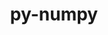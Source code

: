 ---
title: "py-numpy"
layout: cache
categories: [package, develop-2023-09-10]
meta: {"versions": ["1.24.3", "1.24.4", "1.25.2"], "compilers": ["apple-clang@=14.0.0", "gcc@=11.1.0", "gcc@=11.3.0", "gcc@=12.1.0", "gcc@=7.5.0", "oneapi@=2023.2.0"], "oss": ["ubuntu18.04", "ubuntu20.04", "ubuntu22.04", "ventura"], "platforms": ["darwin", "linux"], "targets": ["aarch64", "ppc64le", "x86_64", "x86_64_v3"], "stacks": ["data-vis-sdk", "e4s", "e4s-oneapi", "e4s-power", "ml-darwin-aarch64-mps", "ml-linux-x86_64-cpu", "ml-linux-x86_64-cuda", "ml-linux-x86_64-rocm", "radiuss", "root", "tutorial"], "num_specs": 25, "num_specs_by_stack": {"ml-darwin-aarch64-mps": 2, "root": 25, "radiuss": 2, "e4s-power": 5, "e4s-oneapi": 1, "e4s": 5, "data-vis-sdk": 1, "ml-linux-x86_64-cpu": 6, "ml-linux-x86_64-rocm": 6, "ml-linux-x86_64-cuda": 6, "tutorial": 1}}
spec_details: [{"hash": "6esk5d5yzn6it2ycedcb4edlw2nn6ifx", "compiler": "apple-clang@=14.0.0", "versions": ["1.25.2"], "os": "ventura", "platform": "darwin", "target": "aarch64", "variants": ["+blas", "build_system=python_pip", "+lapack", "patches=873745d"], "stacks": ["ml-darwin-aarch64-mps", "root"], "size": "-", "tarball": "https://binaries.spack.io/develop-2023-09-10/build_cache/darwin-ventura-aarch64/apple-clang-14.0.0/py-numpy-1.25.2/darwin-ventura-aarch64-apple-clang-14.0.0-py-numpy-1.25.2-6esk5d5yzn6it2ycedcb4edlw2nn6ifx.spack"}, {"hash": "pqn3k622hwuyqzgaommokccd46zqy4le", "compiler": "apple-clang@=14.0.0", "versions": ["1.25.2"], "os": "ventura", "platform": "darwin", "target": "aarch64", "variants": ["+blas", "build_system=python_pip", "+lapack", "patches=873745d"], "stacks": ["ml-darwin-aarch64-mps", "root"], "size": "-", "tarball": "https://binaries.spack.io/develop-2023-09-10/build_cache/darwin-ventura-aarch64/apple-clang-14.0.0/py-numpy-1.25.2/darwin-ventura-aarch64-apple-clang-14.0.0-py-numpy-1.25.2-pqn3k622hwuyqzgaommokccd46zqy4le.spack"}, {"hash": "hjbvrwi4pjutunamyr6v47sb4xrp2w3i", "compiler": "gcc@=7.5.0", "versions": ["1.24.4"], "os": "ubuntu18.04", "platform": "linux", "target": "x86_64_v3", "variants": ["+blas", "build_system=python_pip", "+lapack", "patches=873745d"], "stacks": ["radiuss", "root"], "size": "-", "tarball": "https://binaries.spack.io/develop-2023-09-10/build_cache/linux-ubuntu18.04-x86_64_v3/gcc-7.5.0/py-numpy-1.24.4/linux-ubuntu18.04-x86_64_v3-gcc-7.5.0-py-numpy-1.24.4-hjbvrwi4pjutunamyr6v47sb4xrp2w3i.spack"}, {"hash": "tbptgm7r75v322mftv6m7ab3wjchgwnc", "compiler": "gcc@=7.5.0", "versions": ["1.25.2"], "os": "ubuntu18.04", "platform": "linux", "target": "x86_64_v3", "variants": ["+blas", "build_system=python_pip", "+lapack", "patches=873745d"], "stacks": ["radiuss", "root"], "size": "-", "tarball": "https://binaries.spack.io/develop-2023-09-10/build_cache/linux-ubuntu18.04-x86_64_v3/gcc-7.5.0/py-numpy-1.25.2/linux-ubuntu18.04-x86_64_v3-gcc-7.5.0-py-numpy-1.25.2-tbptgm7r75v322mftv6m7ab3wjchgwnc.spack"}, {"hash": "pywu2cmb2f25des7vunrzpeop7shru47", "compiler": "gcc@=11.1.0", "versions": ["1.24.4"], "os": "ubuntu20.04", "platform": "linux", "target": "ppc64le", "variants": ["+blas", "build_system=python_pip", "+lapack", "patches=873745d"], "stacks": ["root", "e4s-power"], "size": "-", "tarball": "https://binaries.spack.io/develop-2023-09-10/build_cache/linux-ubuntu20.04-ppc64le/gcc-11.1.0/py-numpy-1.24.4/linux-ubuntu20.04-ppc64le-gcc-11.1.0-py-numpy-1.24.4-pywu2cmb2f25des7vunrzpeop7shru47.spack"}, {"hash": "pfw74higjvolr2ffv5nvkbn5vsmextub", "compiler": "gcc@=11.1.0", "versions": ["1.25.2"], "os": "ubuntu20.04", "platform": "linux", "target": "ppc64le", "variants": ["+blas", "build_system=python_pip", "+lapack", "patches=873745d"], "stacks": ["root", "e4s-power"], "size": "-", "tarball": "https://binaries.spack.io/develop-2023-09-10/build_cache/linux-ubuntu20.04-ppc64le/gcc-11.1.0/py-numpy-1.25.2/linux-ubuntu20.04-ppc64le-gcc-11.1.0-py-numpy-1.25.2-pfw74higjvolr2ffv5nvkbn5vsmextub.spack"}, {"hash": "ksf5crmvkryzhwu4jcxdw5ut5iaz7w2k", "compiler": "gcc@=11.1.0", "versions": ["1.24.4"], "os": "ubuntu20.04", "platform": "linux", "target": "ppc64le", "variants": ["+blas", "build_system=python_pip", "+lapack", "patches=873745d"], "stacks": ["root", "e4s-power"], "size": "-", "tarball": "https://binaries.spack.io/develop-2023-09-10/build_cache/linux-ubuntu20.04-ppc64le/gcc-11.1.0/py-numpy-1.24.4/linux-ubuntu20.04-ppc64le-gcc-11.1.0-py-numpy-1.24.4-ksf5crmvkryzhwu4jcxdw5ut5iaz7w2k.spack"}, {"hash": "3jderdbjptl3fnbtgoobokvmfvluoxgc", "compiler": "gcc@=11.1.0", "versions": ["1.24.4"], "os": "ubuntu20.04", "platform": "linux", "target": "ppc64le", "variants": ["+blas", "build_system=python_pip", "+lapack", "patches=873745d"], "stacks": ["root", "e4s-power"], "size": "-", "tarball": "https://binaries.spack.io/develop-2023-09-10/build_cache/linux-ubuntu20.04-ppc64le/gcc-11.1.0/py-numpy-1.24.4/linux-ubuntu20.04-ppc64le-gcc-11.1.0-py-numpy-1.24.4-3jderdbjptl3fnbtgoobokvmfvluoxgc.spack"}, {"hash": "qdytemfirkm22luy5zmas4ke4jy6ix7q", "compiler": "gcc@=11.1.0", "versions": ["1.25.2"], "os": "ubuntu20.04", "platform": "linux", "target": "ppc64le", "variants": ["+blas", "build_system=python_pip", "+lapack", "patches=873745d"], "stacks": ["root", "e4s-power"], "size": "-", "tarball": "https://binaries.spack.io/develop-2023-09-10/build_cache/linux-ubuntu20.04-ppc64le/gcc-11.1.0/py-numpy-1.25.2/linux-ubuntu20.04-ppc64le-gcc-11.1.0-py-numpy-1.25.2-qdytemfirkm22luy5zmas4ke4jy6ix7q.spack"}, {"hash": "yp74tceav2plng6fkffyc75qrobmpxm5", "compiler": "oneapi@=2023.2.0", "versions": ["1.24.4"], "os": "ubuntu20.04", "platform": "linux", "target": "x86_64", "variants": ["+blas", "build_system=python_pip", "+lapack", "patches=873745d"], "stacks": ["root", "e4s-oneapi"], "size": "-", "tarball": "https://binaries.spack.io/develop-2023-09-10/build_cache/linux-ubuntu20.04-x86_64/oneapi-2023.2.0/py-numpy-1.24.4/linux-ubuntu20.04-x86_64-oneapi-2023.2.0-py-numpy-1.24.4-yp74tceav2plng6fkffyc75qrobmpxm5.spack"}, {"hash": "hm5cnjnshvax56ah2ymhwl4dmvyqz7as", "compiler": "gcc@=11.1.0", "versions": ["1.24.4"], "os": "ubuntu20.04", "platform": "linux", "target": "x86_64_v3", "variants": ["+blas", "build_system=python_pip", "+lapack", "patches=873745d"], "stacks": ["e4s", "root"], "size": "-", "tarball": "https://binaries.spack.io/develop-2023-09-10/build_cache/linux-ubuntu20.04-x86_64_v3/gcc-11.1.0/py-numpy-1.24.4/linux-ubuntu20.04-x86_64_v3-gcc-11.1.0-py-numpy-1.24.4-hm5cnjnshvax56ah2ymhwl4dmvyqz7as.spack"}, {"hash": "d57ul4iupd3enhldphfaomzixrkhr53a", "compiler": "gcc@=11.1.0", "versions": ["1.24.4"], "os": "ubuntu20.04", "platform": "linux", "target": "x86_64_v3", "variants": ["+blas", "build_system=python_pip", "+lapack", "patches=873745d"], "stacks": ["e4s", "root"], "size": "-", "tarball": "https://binaries.spack.io/develop-2023-09-10/build_cache/linux-ubuntu20.04-x86_64_v3/gcc-11.1.0/py-numpy-1.24.4/linux-ubuntu20.04-x86_64_v3-gcc-11.1.0-py-numpy-1.24.4-d57ul4iupd3enhldphfaomzixrkhr53a.spack"}, {"hash": "2rhgui2t5ayty6f3hgnrddpcqnubysqx", "compiler": "gcc@=11.1.0", "versions": ["1.24.4"], "os": "ubuntu20.04", "platform": "linux", "target": "x86_64_v3", "variants": ["+blas", "build_system=python_pip", "+lapack", "patches=873745d"], "stacks": ["root", "data-vis-sdk"], "size": "-", "tarball": "https://binaries.spack.io/develop-2023-09-10/build_cache/linux-ubuntu20.04-x86_64_v3/gcc-11.1.0/py-numpy-1.24.4/linux-ubuntu20.04-x86_64_v3-gcc-11.1.0-py-numpy-1.24.4-2rhgui2t5ayty6f3hgnrddpcqnubysqx.spack"}, {"hash": "c7gocfgjkk6ugnckejnakep4lo5wkvrw", "compiler": "gcc@=11.1.0", "versions": ["1.25.2"], "os": "ubuntu20.04", "platform": "linux", "target": "x86_64_v3", "variants": ["+blas", "build_system=python_pip", "+lapack", "patches=873745d"], "stacks": ["e4s", "root"], "size": "-", "tarball": "https://binaries.spack.io/develop-2023-09-10/build_cache/linux-ubuntu20.04-x86_64_v3/gcc-11.1.0/py-numpy-1.25.2/linux-ubuntu20.04-x86_64_v3-gcc-11.1.0-py-numpy-1.25.2-c7gocfgjkk6ugnckejnakep4lo5wkvrw.spack"}, {"hash": "zgspcyt2a3lpiy6zv6aosts4bpe6nzqk", "compiler": "gcc@=11.1.0", "versions": ["1.24.4"], "os": "ubuntu20.04", "platform": "linux", "target": "x86_64_v3", "variants": ["+blas", "build_system=python_pip", "+lapack", "patches=873745d"], "stacks": ["e4s", "root"], "size": "-", "tarball": "https://binaries.spack.io/develop-2023-09-10/build_cache/linux-ubuntu20.04-x86_64_v3/gcc-11.1.0/py-numpy-1.24.4/linux-ubuntu20.04-x86_64_v3-gcc-11.1.0-py-numpy-1.24.4-zgspcyt2a3lpiy6zv6aosts4bpe6nzqk.spack"}, {"hash": "7vlug2vqpk63pppk6t47gnxjem3xb7mo", "compiler": "gcc@=11.1.0", "versions": ["1.25.2"], "os": "ubuntu20.04", "platform": "linux", "target": "x86_64_v3", "variants": ["+blas", "build_system=python_pip", "+lapack", "patches=873745d"], "stacks": ["e4s", "root"], "size": "-", "tarball": "https://binaries.spack.io/develop-2023-09-10/build_cache/linux-ubuntu20.04-x86_64_v3/gcc-11.1.0/py-numpy-1.25.2/linux-ubuntu20.04-x86_64_v3-gcc-11.1.0-py-numpy-1.25.2-7vlug2vqpk63pppk6t47gnxjem3xb7mo.spack"}, {"hash": "uzvj5u3tl4v7bupotehwenu6uytb5bir", "compiler": "gcc@=11.3.0", "versions": ["1.25.2"], "os": "ubuntu22.04", "platform": "linux", "target": "x86_64_v3", "variants": ["+blas", "build_system=python_pip", "+lapack", "patches=873745d"], "stacks": ["ml-linux-x86_64-cpu", "root"], "size": "-", "tarball": "https://binaries.spack.io/develop-2023-09-10/build_cache/linux-ubuntu22.04-x86_64_v3/gcc-11.3.0/py-numpy-1.25.2/linux-ubuntu22.04-x86_64_v3-gcc-11.3.0-py-numpy-1.25.2-uzvj5u3tl4v7bupotehwenu6uytb5bir.spack"}, {"hash": "czk6uqzrgyblq2yp7k2l6c2n2yhxob4u", "compiler": "gcc@=11.3.0", "versions": ["1.24.3"], "os": "ubuntu22.04", "platform": "linux", "target": "x86_64_v3", "variants": ["+blas", "build_system=python_pip", "+lapack", "patches=873745d"], "stacks": ["ml-linux-x86_64-cpu", "ml-linux-x86_64-rocm", "root", "ml-linux-x86_64-cuda"], "size": "-", "tarball": "https://binaries.spack.io/develop-2023-09-10/build_cache/linux-ubuntu22.04-x86_64_v3/gcc-11.3.0/py-numpy-1.24.3/linux-ubuntu22.04-x86_64_v3-gcc-11.3.0-py-numpy-1.24.3-czk6uqzrgyblq2yp7k2l6c2n2yhxob4u.spack"}, {"hash": "347fubhqzqyslc5uxtshcv74v3tvjol4", "compiler": "gcc@=11.3.0", "versions": ["1.24.4"], "os": "ubuntu22.04", "platform": "linux", "target": "x86_64_v3", "variants": ["+blas", "build_system=python_pip", "+lapack", "patches=873745d"], "stacks": ["ml-linux-x86_64-cpu", "ml-linux-x86_64-rocm", "root", "ml-linux-x86_64-cuda"], "size": "-", "tarball": "https://binaries.spack.io/develop-2023-09-10/build_cache/linux-ubuntu22.04-x86_64_v3/gcc-11.3.0/py-numpy-1.24.4/linux-ubuntu22.04-x86_64_v3-gcc-11.3.0-py-numpy-1.24.4-347fubhqzqyslc5uxtshcv74v3tvjol4.spack"}, {"hash": "o6pg2bgdezwb3f2ousklppix4xmqk4ig", "compiler": "gcc@=11.3.0", "versions": ["1.25.2"], "os": "ubuntu22.04", "platform": "linux", "target": "x86_64_v3", "variants": ["+blas", "build_system=python_pip", "+lapack", "patches=873745d"], "stacks": ["root", "ml-linux-x86_64-cuda"], "size": "-", "tarball": "https://binaries.spack.io/develop-2023-09-10/build_cache/linux-ubuntu22.04-x86_64_v3/gcc-11.3.0/py-numpy-1.25.2/linux-ubuntu22.04-x86_64_v3-gcc-11.3.0-py-numpy-1.25.2-o6pg2bgdezwb3f2ousklppix4xmqk4ig.spack"}, {"hash": "g3gvedfmyd4s4ravl7z3gnlsfrlbkv36", "compiler": "gcc@=11.3.0", "versions": ["1.25.2"], "os": "ubuntu22.04", "platform": "linux", "target": "x86_64_v3", "variants": ["+blas", "build_system=python_pip", "+lapack", "patches=873745d"], "stacks": ["ml-linux-x86_64-cpu", "ml-linux-x86_64-rocm", "root", "ml-linux-x86_64-cuda"], "size": "-", "tarball": "https://binaries.spack.io/develop-2023-09-10/build_cache/linux-ubuntu22.04-x86_64_v3/gcc-11.3.0/py-numpy-1.25.2/linux-ubuntu22.04-x86_64_v3-gcc-11.3.0-py-numpy-1.25.2-g3gvedfmyd4s4ravl7z3gnlsfrlbkv36.spack"}, {"hash": "xlyqw74ida4sx4hizny6xry43stplv2z", "compiler": "gcc@=11.3.0", "versions": ["1.24.3"], "os": "ubuntu22.04", "platform": "linux", "target": "x86_64_v3", "variants": ["+blas", "build_system=python_pip", "+lapack", "patches=873745d"], "stacks": ["ml-linux-x86_64-cpu", "ml-linux-x86_64-rocm", "root", "ml-linux-x86_64-cuda"], "size": "-", "tarball": "https://binaries.spack.io/develop-2023-09-10/build_cache/linux-ubuntu22.04-x86_64_v3/gcc-11.3.0/py-numpy-1.24.3/linux-ubuntu22.04-x86_64_v3-gcc-11.3.0-py-numpy-1.24.3-xlyqw74ida4sx4hizny6xry43stplv2z.spack"}, {"hash": "edu7vym43hg4atv3dvta3cxknnv4ujq6", "compiler": "gcc@=11.3.0", "versions": ["1.25.2"], "os": "ubuntu22.04", "platform": "linux", "target": "x86_64_v3", "variants": ["+blas", "build_system=python_pip", "+lapack", "patches=873745d"], "stacks": ["ml-linux-x86_64-rocm", "root"], "size": "-", "tarball": "https://binaries.spack.io/develop-2023-09-10/build_cache/linux-ubuntu22.04-x86_64_v3/gcc-11.3.0/py-numpy-1.25.2/linux-ubuntu22.04-x86_64_v3-gcc-11.3.0-py-numpy-1.25.2-edu7vym43hg4atv3dvta3cxknnv4ujq6.spack"}, {"hash": "avthbqfhpmamktuh5vv4cricd57otqu4", "compiler": "gcc@=11.3.0", "versions": ["1.25.2"], "os": "ubuntu22.04", "platform": "linux", "target": "x86_64_v3", "variants": ["+blas", "build_system=python_pip", "+lapack", "patches=873745d"], "stacks": ["ml-linux-x86_64-cpu", "ml-linux-x86_64-rocm", "root", "ml-linux-x86_64-cuda"], "size": "-", "tarball": "https://binaries.spack.io/develop-2023-09-10/build_cache/linux-ubuntu22.04-x86_64_v3/gcc-11.3.0/py-numpy-1.25.2/linux-ubuntu22.04-x86_64_v3-gcc-11.3.0-py-numpy-1.25.2-avthbqfhpmamktuh5vv4cricd57otqu4.spack"}, {"hash": "n633t3nactj3xytn5f4mxkpctxupg2rc", "compiler": "gcc@=12.1.0", "versions": ["1.25.2"], "os": "ubuntu22.04", "platform": "linux", "target": "x86_64_v3", "variants": ["+blas", "build_system=python_pip", "+lapack", "patches=873745d"], "stacks": ["root", "tutorial"], "size": "-", "tarball": "https://binaries.spack.io/develop-2023-09-10/build_cache/linux-ubuntu22.04-x86_64_v3/gcc-12.1.0/py-numpy-1.25.2/linux-ubuntu22.04-x86_64_v3-gcc-12.1.0-py-numpy-1.25.2-n633t3nactj3xytn5f4mxkpctxupg2rc.spack"}]
---
